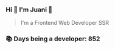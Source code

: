 ### Hi 👋 I&#39;m Juani 🦁

> I&#39;m a Frontend Web Developer SSR

### 📚 Days being a developer: 852
